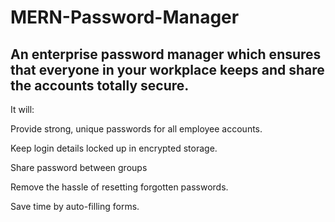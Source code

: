 # MERN-Password-Manager

## An enterprise password manager which ensures that everyone in your workplace keeps and share the  accounts totally secure.

It will:

Provide strong, unique passwords for all employee accounts.

Keep login details locked up in encrypted storage.

Share password between groups

Remove the hassle of resetting forgotten passwords.

Save time by auto-filling forms.
